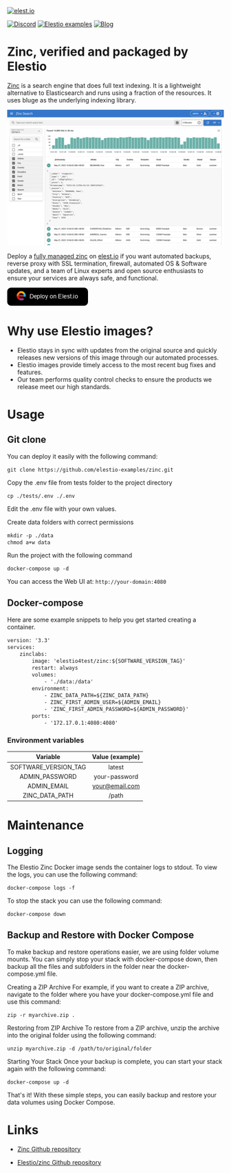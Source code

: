 <a href="https://elest.io">
  <img src="https://elest.io/images/elestio.svg" alt="elest.io" width="150" height="75">
</a>

[![Discord](https://img.shields.io/static/v1.svg?logo=discord&color=f78A38&labelColor=083468&logoColor=ffffff&style=for-the-badge&label=Discord&message=community)](https://discord.gg/4T4JGaMYrD "Get instant assistance and engage in live discussions with both the community and team through our chat feature.")
[![Elestio examples](https://img.shields.io/static/v1.svg?logo=github&color=f78A38&labelColor=083468&logoColor=ffffff&style=for-the-badge&label=github&message=open%20source)](https://github.com/elestio-examples "Access the source code for all our repositories by viewing them.")
[![Blog](https://img.shields.io/static/v1.svg?color=f78A38&labelColor=083468&logoColor=ffffff&style=for-the-badge&label=elest.io&message=Blog)](https://blog.elest.io "Latest news about elestio, open source software, and DevOps techniques.")

# Zinc, verified and packaged by Elestio

[Zinc](https://github.com/zincsearch/zincsearch) is a search engine that does full text indexing. It is a lightweight alternative to Elasticsearch and runs using a fraction of the resources. It uses bluge as the underlying indexing library.

<img src="https://raw.githubusercontent.com/elestio-examples/zinc/main/zinc.jpg" alt="zinc" width="800">

Deploy a <a target="_blank" href="https://elest.io/open-source/zinc">fully managed zinc</a> on <a target="_blank" href="https://elest.io/">elest.io</a> if you want automated backups, reverse proxy with SSL termination, firewall, automated OS & Software updates, and a team of Linux experts and open source enthusiasts to ensure your services are always safe, and functional.

[![deploy](https://github.com/elestio-examples/zinc/raw/main/deploy-on-elestio.png)](https://dash.elest.io/deploy?source=cicd&social=dockerCompose&url=https://github.com/elestio-examples/zinc)

# Why use Elestio images?

- Elestio stays in sync with updates from the original source and quickly releases new versions of this image through our automated processes.
- Elestio images provide timely access to the most recent bug fixes and features.
- Our team performs quality control checks to ensure the products we release meet our high standards.

# Usage

## Git clone

You can deploy it easily with the following command:

    git clone https://github.com/elestio-examples/zinc.git

Copy the .env file from tests folder to the project directory

    cp ./tests/.env ./.env

Edit the .env file with your own values.

Create data folders with correct permissions

    mkdir -p ./data
    chmod a+w data

Run the project with the following command

    docker-compose up -d

You can access the Web UI at: `http://your-domain:4080`

## Docker-compose

Here are some example snippets to help you get started creating a container.

    version: '3.3'
    services:
        zinclabs:
            image: 'elestio4test/zinc:${SOFTWARE_VERSION_TAG}'
            restart: always
            volumes:
                - './data:/data'
            environment:
                - ZINC_DATA_PATH=${ZINC_DATA_PATH}
                - ZINC_FIRST_ADMIN_USER=${ADMIN_EMAIL}
                - 'ZINC_FIRST_ADMIN_PASSWORD=${ADMIN_PASSWORD}'
            ports:
                - '172.17.0.1:4080:4080'

### Environment variables

|       Variable       | Value (example) |
| :------------------: | :-------------: |
| SOFTWARE_VERSION_TAG |     latest      |
|    ADMIN_PASSWORD    |  your-password  |
|     ADMIN_EMAIL      | your@email.com  |
|    ZINC_DATA_PATH    |      /path      |

# Maintenance

## Logging

The Elestio Zinc Docker image sends the container logs to stdout. To view the logs, you can use the following command:

    docker-compose logs -f

To stop the stack you can use the following command:

    docker-compose down

## Backup and Restore with Docker Compose

To make backup and restore operations easier, we are using folder volume mounts. You can simply stop your stack with docker-compose down, then backup all the files and subfolders in the folder near the docker-compose.yml file.

Creating a ZIP Archive
For example, if you want to create a ZIP archive, navigate to the folder where you have your docker-compose.yml file and use this command:

    zip -r myarchive.zip .

Restoring from ZIP Archive
To restore from a ZIP archive, unzip the archive into the original folder using the following command:

    unzip myarchive.zip -d /path/to/original/folder

Starting Your Stack
Once your backup is complete, you can start your stack again with the following command:

    docker-compose up -d

That's it! With these simple steps, you can easily backup and restore your data volumes using Docker Compose.

# Links

- <a target="_blank" href="https://github.com/zincsearch/zincsearch">Zinc Github repository</a>

- <a target="_blank" href="https://github.com/elestio-examples/zinc">Elestio/zinc Github repository</a>
